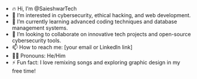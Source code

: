 - 🔥 Hi, I’m @SaieshwarTech  
- 👀 I’m interested in cybersecurity, ethical hacking, and web development.  
- 🌱 I’m currently learning advanced coding techniques and database management systems.  
- 💞️ I’m looking to collaborate on innovative tech projects and open-source cybersecurity tools.  
- 📫 How to reach me: [your email or LinkedIn link]  
- 🧑‍💻 Pronouns: He/Him  
- ⚡ Fun fact: I love remixing songs and exploring graphic design in my free time!  


